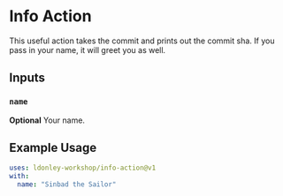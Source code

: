 # Info Action

This useful action takes the commit and prints out the commit sha. If you pass in your name, it will greet you as well.


## Inputs

### `name`

**Optional** Your name.

## Example Usage

```yaml
uses: ldonley-workshop/info-action@v1
with:
  name: "Sinbad the Sailor"
```
